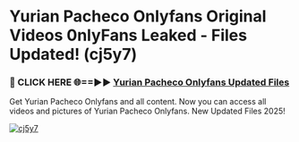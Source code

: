 # Yurian Pacheco Onlyfans Original Videos 0nlyFans Leaked - Files Updated! (cj5y7)

<h3>🔴 CLICK HERE 🌐==►► <a href="https://tinyurl.com/2m67pmp6" rel="nofollow">Yurian Pacheco Onlyfans Updated Files</a></h3>

Get Yurian Pacheco Onlyfans and all content. Now you can access all videos and pictures of Yurian Pacheco Onlyfans. New Updated Files 2025!

[![cj5y7](https://i.imgur.com/H4QAA4z.gif)](https://tinyurl.com/2m67pmp6)